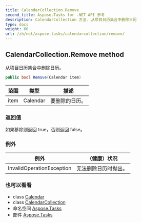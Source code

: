 ```yaml
---
title: CalendarCollection.Remove
second_title: Aspose.Tasks for .NET API 参考
description: CalendarCollection 方法. 从项目日历集合中删除日历
type: docs
weight: 60
url: /zh/net/aspose.tasks/calendarcollection/remove/
---
```

## CalendarCollection.Remove method

从项目日历集合中删除日历。

```csharp
public bool Remove(Calendar item)
```

| 范围 | 类型 | 描述 |
| --- | --- | --- |
| item | Calendar | 要删除的日历。 |

### 返回值

如果移除则返回 true，否则返回 false。

### 例外

| 例外 | （健康）状况 |
| --- | --- |
| InvalidOperationException | 无法删除日历时抛出。 |

### 也可以看看

* class [Calendar](../../calendar/)
* class [CalendarCollection](../)
* 命名空间 [Aspose.Tasks](../../calendarcollection/)
* 部件 [Aspose.Tasks](../../../)


